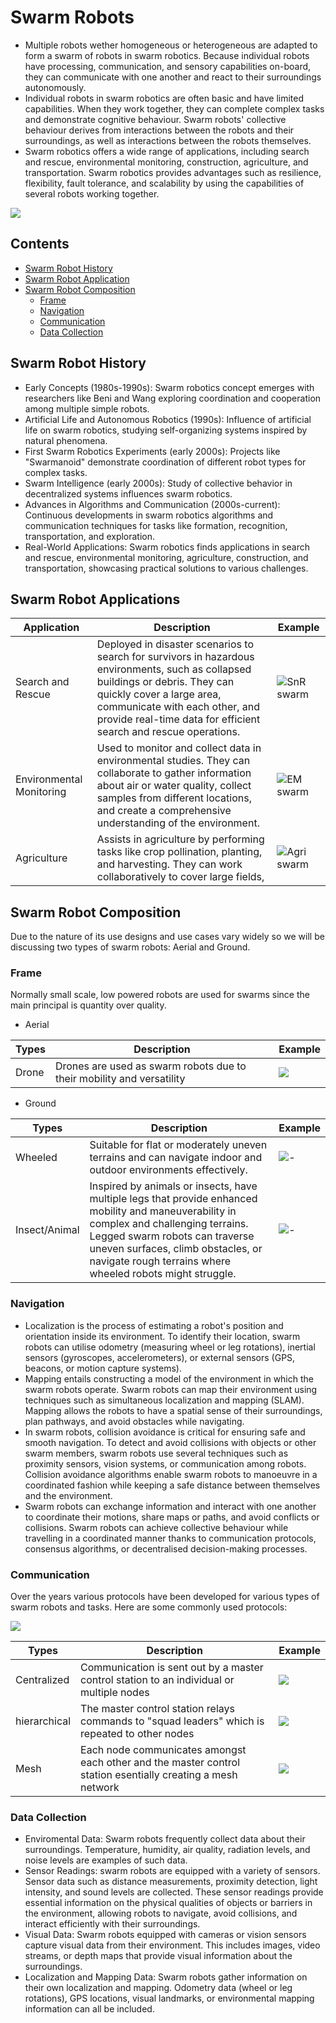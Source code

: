 # Swarm Robots

- Multiple robots wether homogeneous or heterogeneous are adapted to form a swarm of robots in swarm robotics. Because individual robots have processing, communication, and sensory capabilities on-board, they can communicate with one another and react to their surroundings autonomously.
- Individual robots in swarm robotics are often basic and have limited capabilities. When they work together, they can complete complex tasks and demonstrate cognitive behaviour. Swarm robots' collective behaviour derives from interactions between the robots and their surroundings, as well as interactions between the robots themselves.
- Swarm robotics offers a wide range of applications, including search and rescue, environmental monitoring, construction, agriculture, and transportation. Swarm robotics provides advantages such as resilience, flexibility, fault tolerance, and scalability by using the capabilities of several robots working together.

![](https://media.wired.com/photos/59324a2044db296121d6a21b/3:2/w_1280%2Cc_limit/rubenstein1HR-660.jpg)

## Contents

- [Swarm Robot History](#Swarm-Robot-History)
- [Swarm Robot Application](#Swarm-Robot-Applications)
- [Swarm Robot Composition](#Swarm-Robot-Composition)
  - [Frame](#Frame)
  - [Navigation](#Navigation)
  - [Communication](#Communication)
  - [Data Collection](#[Data-Collection)



## Swarm Robot History

- Early Concepts (1980s-1990s): Swarm robotics concept emerges with researchers like Beni and Wang exploring coordination and cooperation among multiple simple robots.
- Artificial Life and Autonomous Robotics (1990s): Influence of artificial life on swarm robotics, studying self-organizing systems inspired by natural phenomena.
- First Swarm Robotics Experiments (early 2000s): Projects like "Swarmanoid" demonstrate coordination of different robot types for complex tasks.
- Swarm Intelligence (early 2000s): Study of collective behavior in decentralized systems influences swarm robotics.
- Advances in Algorithms and Communication (2000s-current): Continuous developments in swarm robotics algorithms and communication techniques for tasks like formation, recognition, transportation, and exploration.
- Real-World Applications: Swarm robotics finds applications in search and rescue, environmental monitoring, agriculture, construction, and transportation, showcasing practical solutions to various challenges.

## Swarm Robot Applications

|Application|Description|Example|
|---|---|---|
|Search and Rescue| Deployed in disaster scenarios to search for survivors in hazardous environments, such as collapsed buildings or debris. They can quickly cover a large area, communicate with each other, and provide real-time data for efficient search and rescue operations. | ![SnR swarm](https://external-content.duckduckgo.com/iu/?u=http%3A%2F%2Fmedia1.s-nbcnews.com%2Fj%2Fnewscms%2F2014_04%2F138586%2F140124-rescue-robots-flocking-drones-main_3cf3128f7e1d3ca21d307cd526589731.nbcnews-fp-1240-520.jpg&f=1&nofb=1&ipt=8f42cf52c0c56e578cc6228aa451f8e456782e798222b15fd58f92c8c5ad4492&ipo=images)|
|Environmental Monitoring| Used to monitor and collect data in environmental studies. They can collaborate to gather information about air or water quality, collect samples from different locations, and create a comprehensive understanding of the environment. | ![EM swarm](https://external-content.duckduckgo.com/iu/?u=http%3A%2F%2Frobohub.org%2Fwp-content%2Fuploads%2F2016%2F10%2F2-Saga-NOLABELS.jpg&f=1&nofb=1&ipt=e5d83d748eb7b81c9168f83ba25365e04088a440e9634e53e3c37f04152f47bb&ipo=images) |
|Agriculture| Assists in agriculture by performing tasks like crop pollination, planting, and harvesting. They can work collaboratively to cover large fields,  | ![Agri swarm](https://external-content.duckduckgo.com/iu/?u=https%3A%2F%2Ftse3.mm.bing.net%2Fth%3Fid%3DOIP.rOo15x7zaEjURxkI3IE0vQHaEJ%26pid%3DApi&f=1&ipt=ae2d84ea7122ed5b1837b82e66fa02ea4c6679c8a6704f313756444b4848c876&ipo=images) |

## Swarm Robot Composition

Due to the nature of its use designs and use cases vary widely so we will be discussing two types of swarm robots: Aerial and Ground.

### Frame

Normally small scale, low powered robots are used for swarms since the main principal is quantity over quality.

- Aerial

| Types | Description	| Example |
|--|--|--|
|Drone| Drones are used as swarm robots due to their mobility and versatility | ![](https://dp9eps5gd5xd0.cloudfront.net/images/Article_Images/ImageForArticle_4(1).jpg) | 

- Ground

| Types | Description	| Example |
|--|--|--|
|Wheeled| Suitable for flat or moderately uneven terrains and can navigate indoor and outdoor environments effectively. | ![-](https://external-content.duckduckgo.com/iu/?u=https%3A%2F%2Fwww.techexplorist.com%2Fwp-content%2Fuploads%2F2020%2F02%2FSwarming-robot.jpg&f=1&nofb=1&ipt=4b923890e9312cd1109929915ef02fe498a3ab74512695a5e8097d35f14fdbd7&ipo=images) |
|Insect/Animal|  Inspired by animals or insects, have multiple legs that provide enhanced mobility and maneuverability in complex and challenging terrains. Legged swarm robots can traverse uneven surfaces, climb obstacles, or navigate rough terrains where wheeled robots might struggle. | ![-](https://cdn.sci.news/images/enlarge9/image_10180e-Four-Legged-Robots.jpg) |

### Navigation

- Localization is the process of estimating a robot's position and orientation inside its environment. To identify their location, swarm robots can utilise odometry (measuring wheel or leg rotations), inertial sensors (gyroscopes, accelerometers), or external sensors (GPS, beacons, or motion capture systems).
- Mapping entails constructing a model of the environment in which the swarm robots operate. Swarm robots can map their environment using techniques such as simultaneous localization and mapping (SLAM). Mapping allows the robots to have a spatial sense of their surroundings, plan pathways, and avoid obstacles while navigating.
- In swarm robots, collision avoidance is critical for ensuring safe and smooth navigation. To detect and avoid collisions with objects or other swarm members, swarm robots use several techniques such as proximity sensors, vision systems, or communication among robots. Collision avoidance algorithms enable swarm robots to manoeuvre in a coordinated fashion while keeping a safe distance between themselves and the environment.
- Swarm robots can exchange information and interact with one another to coordinate their motions, share maps or paths, and avoid conflicts or collisions. Swarm robots can achieve collective behaviour while travelling in a coordinated manner thanks to communication protocols, consensus algorithms, or decentralised decision-making processes.

### Communication

Over the years various protocols have been developed for various types of swarm robots and tasks. Here are some commonly used protocols:

![](https://www.mdpi.com/applsci/applsci-10-03661/article_deploy/html/images/applsci-10-03661-g006.png)

| Types | Description	| Example |
|--|--|--|
|Centralized| Communication is sent out by a master control station to an individual or multiple nodes|![](https://pub.mdpi-res.com/applsci/applsci-10-03661/article_deploy/html/images/applsci-10-03661-g001.png?1591399918)|
|hierarchical| The master control station relays commands to "squad leaders" which is repeated to other nodes|![](https://www.mdpi.com/applsci/applsci-10-03661/article_deploy/html/images/applsci-10-03661-g008.png)|
|Mesh| Each node communicates amongst each other and the master control station esentially creating a mesh network| ![](https://www.frontiersin.org/files/Articles/254288/frobt-04-00012-HTML/image_m/frobt-04-00012-g001.jpg)|


### Data Collection

- Enviromental Data: Swarm robots frequently collect data about their surroundings. Temperature, humidity, air quality, radiation levels, and noise levels are examples of such data.
- Sensor Readings: swarm robots are equipped with a variety of sensors. Sensor data such as distance measurements, proximity detection, light intensity, and sound levels are collected. These sensor readings provide essential information on the physical qualities of objects or barriers in the environment, allowing robots to navigate, avoid collisions, and interact efficiently with their surroundings.
- Visual Data: Swarm robots equipped with cameras or vision sensors capture visual data from their environment. This includes images, video streams, or depth maps that provide visual information about the surroundings. 
- Localization and Mapping Data: Swarm robots gather information on their own localization and mapping. Odometry data (wheel or leg rotations), GPS locations, visual landmarks, or environmental mapping information can all be included. 






